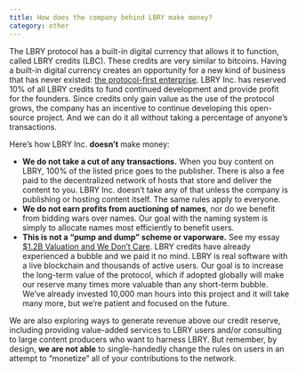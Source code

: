 ```yaml
---
title: How does the company behind LBRY make money?
category: other
---
```

The LBRY protocol has a built-in digital currency that allows it to function, called LBRY credits (LBC). These credits are very similar to bitcoins. Having a built-in digital currency creates an opportunity for a new kind of business that has never existed: [the protocol-first enterprise](https://medium.com/the-coinbase-blog/app-coins-and-the-dawn-of-the-decentralized-business-model-8b8c951e734f#.6mr8znoiu). LBRY Inc. has reserved 10% of all LBRY credits to fund continued development and provide profit for the founders. Since credits only gain value as the use of the protocol grows, the company has an incentive to continue developing this open-source project. And we can do it all without taking a percentage of anyone’s transactions.

Here’s how LBRY Inc. **doesn’t** make money:

- **We do not take a cut of any transactions.** When you buy content on LBRY, 100% of the listed price goes to the publisher. There is also a fee paid to the decentralized network of hosts that store and deliver the content to you. LBRY Inc. doesn’t take any of that unless the company is publishing or hosting content itself. The same rules apply to everyone.
- **We do not earn profits from auctioning of names**, nor do we benefit from bidding wars over names. Our goal with the naming system is simply to allocate names most efficiently to benefit users.
- **This is not a “pump and dump” scheme or vaporware.** See my essay [$1.2B Valuation and We Don’t Care](https://lbry.com/news/1.2b-market-cap-we-dont-care). LBRY credits have already experienced a bubble and we paid it no mind. LBRY is real software with a live blockchain and thousands of active users. Our goal is to increase the long-term value of the protocol, which if adopted globally will make our reserve many times more valuable than any short-term bubble. We’ve already invested 10,000 man hours into this project and it will take many more, but we’re patient and focused on the future.

We are also exploring ways to generate revenue above our credit reserve, including providing value-added services to LBRY users and/or consulting to large content producers who want to harness LBRY. But remember, by design, **we are not able** to single-handedly change the rules on users in an attempt to “monetize” all of your contributions to the network.

